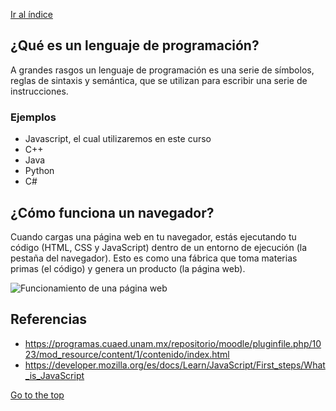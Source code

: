 [Ir al índice](indice.md)

## ¿Qué es un lenguaje de programación?

A grandes rasgos un lenguaje de programación es una serie de símbolos, reglas de sintaxis y semántica, que se utilizan para escribir una serie de instrucciones.

 ### Ejemplos
 - Javascript, el cual utilizaremos en este curso
 - C++
 - Java
 - Python
 - C#
## ¿Cómo funciona un navegador?

 Cuando cargas una página web en tu navegador, estás ejecutando tu código (HTML, CSS y JavaScript) dentro de un entorno de ejecución (la pestaña del navegador). Esto es como una fábrica que toma materias primas (el código) y genera un producto (la página web).

 ![Funcionamiento de una página web](https://media.prod.mdn.mozit.cloud/attachments/2016/07/12/13504/2dbaab3219cbbb28abb27da40ada2dee/execution.png)


## Referencias

- https://programas.cuaed.unam.mx/repositorio/moodle/pluginfile.php/1023/mod_resource/content/1/contenido/index.html
- https://developer.mozilla.org/es/docs/Learn/JavaScript/First_steps/What_is_JavaScript

[Go to the top](#Introducción)

